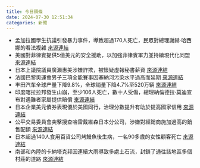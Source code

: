 ```yaml
---
title: 今日頭條
date: 2024-07-30 12:51:34
categories: 新聞            
---
```

- 孟加拉國學生抗議引發暴力事件，導致超過170人死亡，民眾對總理謝赫·哈西娜的看法複雜 [來源連結](https://asiatimes.com/2024/07/hasina-missing-the-point-in-post-protest-bangladesh/)
- 美國對菲律賓提供5億美元的安全援助，以加強菲律賓軍力並持續現代化同盟 [來源連結](https://www.japantimes.co.jp/news/2024/07/30/asia-pacific/politics/us-philippines-two-plus-two/)
- 日本上議院議員廣瀨惠美涉嫌詐欺，被懷疑虛報秘書薪資 [來源連結](https://www.japantimes.co.jp/news/2024/07/30/japan/politics/hirose-megumi-embezzlement/)
- 法國巴黎奧運會男子三項全能賽事因塞納河污染水平過高而延期 [來源連結](https://www.japantimes.co.jp/olympics/2024/07/30/triathlon-delayed-river-seine/)
- 丰田汽车全球产量下降9.8%，全球销量下降4.7%至520万辆 [來源連結](https://www.japantimes.co.jp/business/2024/07/30/companies/toyota-first-half-sales/)
- 印度喀拉拉邦發生山崩，至少106人死亡，數十人受傷，總理納倫德拉·莫迪宣布對遇難者家屬提供賠償 [來源連結](https://www.thehindu.com/news/national/kerala/wayanad-landslides-live-updates-july-30/article68462900.ece)
- 日本企業美元債券表現優於美國同行，治理分數提升有助於提高國家信用 [來源連結](https://www.japantimes.co.jp/business/2024/07/30/companies/japan-corporate-governance-debt-sales/)
- 公平交易委員會突擊搜查哈雷戴維森日本分公司，涉嫌對經銷商施加過高的銷售配額 [來源連結](https://www.japantimes.co.jp/news/2024/07/30/japan/japan-antimonopoly-raid-on-harley/)
- 日本超過140人食用百貨公司烤鰻魚後生病，一名90多歲的女性顧客死亡 [來源連結](https://www.japantimes.co.jp/news/2024/07/30/japan/japan-eel-poisoning-death/)
- 南部和內陸的卡納塔克邦因連續大雨導致多處土石流，封鎖了通往該地區多個村莊的道路 [來源連結](https://www.thehindu.com/news/national/karnataka/karnataka-rains-landslips-rainfall-live-updates-july-30/article68463725.ece)



